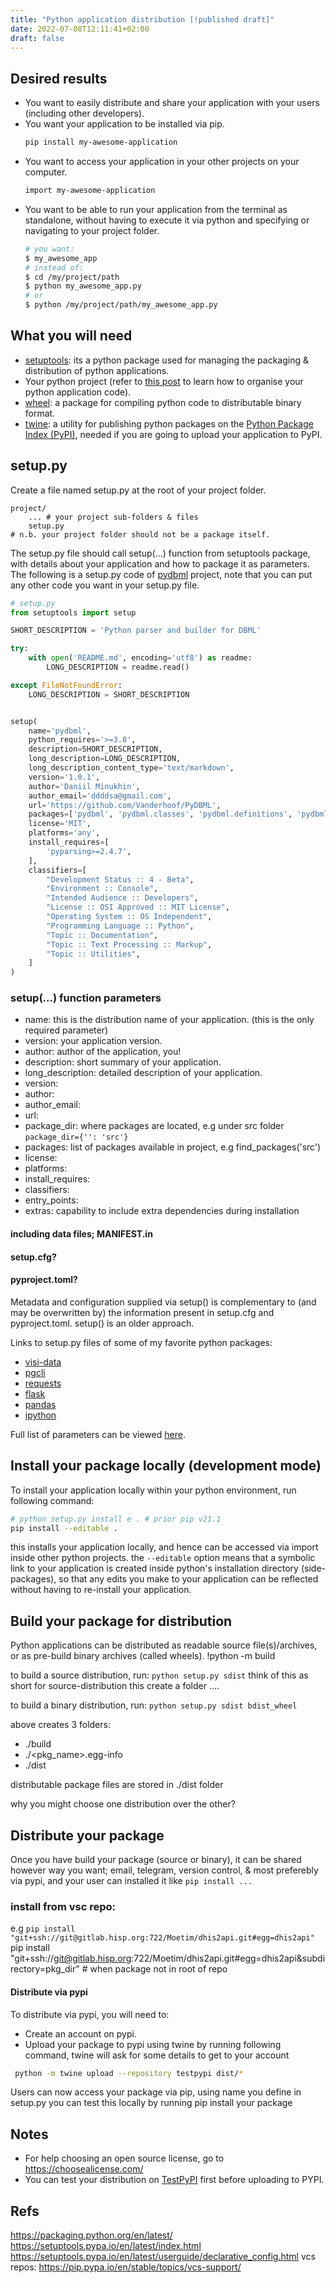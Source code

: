 ```yaml
---
title: "Python application distribution [!published draft]"
date: 2022-07-08T12:11:41+02:00
draft: false
---
```


## Desired results
- You want to easily distribute and share your application with your users (including other developers).
- You want your application to be installed via pip.
  ```zsh
  pip install my-awesome-application
  ```
- You want to access your application in your other projects on your computer.
  ```zsh
  import my-awesome-application
  ```
- You want to be able to run your application from the terminal as standalone, without having to execute it via python and specifying  or  navigating to your project folder.
  ```zsh
  # you want:
  $ my_awesome_app
  # instead of:
  $ cd /my/project/path
  $ python my_awesome_app.py
  # or
  $ python /my/project/path/my_awesome_app.py
  ```

<!-- incredients -->
## What you will need

- [setuptools](<https://pypi.org/project/setuptools/>): its a python package used for managing the packaging & distribution of python applications.
- Your python project (refer to [this post](../python-packaging-and-distribution) to learn how to organise your python application code).
- [wheel](): a package for compiling python code to distributable binary format.
- [twine](https://pypi.org/project/twine/): a utility for publishing python packages on the [Python Package Index (PyPI)](https://pypi.org/), needed if you are going to upload your application to PyPI.

<!-- ## Steps -->
## setup.py
<!-- project metadata specification: this can be placed in setup(), setup.cnf or pyproject.toml -->
Create a file named setup.py at the root of your project folder.

```
project/
    ... # your project sub-folders & files
    setup.py
# n.b. your project folder should not be a package itself.
```

The setup.py file should call setup(...) function from setuptools package, with details about your application and how to package it as parameters.
The following is a setup.py code of [pydbml](https://github.com/Vanderhoof/PyDBML) project, note that you can put any other code you want in your setup.py file.

```python
# setup.py
from setuptools import setup

SHORT_DESCRIPTION = 'Python parser and builder for DBML'

try:
    with open('README.md', encoding='utf8') as readme:
        LONG_DESCRIPTION = readme.read()

except FileNotFoundError:
    LONG_DESCRIPTION = SHORT_DESCRIPTION


setup(
    name='pydbml',
    python_requires='>=3.8',
    description=SHORT_DESCRIPTION,
    long_description=LONG_DESCRIPTION,
    long_description_content_type='text/markdown',
    version='1.0.1',
    author='Daniil Minukhin',
    author_email='ddddsa@gmail.com',
    url='https://github.com/Vanderhoof/PyDBML',
    packages=['pydbml', 'pydbml.classes', 'pydbml.definitions', 'pydbml.parser'],
    license='MIT',
    platforms='any',
    install_requires=[
        'pyparsing>=2.4.7',
    ],
    classifiers=[
        "Development Status :: 4 - Beta",
        "Environment :: Console",
        "Intended Audience :: Developers",
        "License :: OSI Approved :: MIT License",
        "Operating System :: OS Independent",
        "Programming Language :: Python",
        "Topic :: Documentation",
        "Topic :: Text Processing :: Markup",
        "Topic :: Utilities",
    ]
)
```


### setup(...) function parameters
- name: this is the distribution name of your application. (this is the only required parameter)
- version: your application version.
- author: author of the application, you!
- description: short summary of your application.
- long_description: detailed description of your application.
- version: 
- author: 
- author_email:
- url:
- package_dir: where packages are located, e.g under src folder `package_dir={'': 'src'}`
- packages: list of packages available in project, e.g find_packages('src')
- license:
- platforms:
- install_requires:
- classifiers:
- entry_points:
- extras: capability to include extra dependencies during installation

#### including data files; MANIFEST.in

#### setup.cfg?
#### pyproject.toml?
Metadata and configuration supplied via setup() is complementary to (and may be overwritten by) the information present in setup.cfg and pyproject.toml.
setup() is an older approach.

Links to setup.py files of some of my favorite python packages:
- [visi-data](https://github.com/saulpw/visidata/blob/develop/setup.py)
- [pgcli](https://github.com/dbcli/pgcli/blob/main/setup.py)
- [requests](https://github.com/psf/requests/blob/main/setup.py)
- [flask](https://github.com/pallets/flask/blob/main/setup.py)
- [pandas](https://github.com/pandas-dev/pandas/blob/main/setup.py)
- [ipython](https://github.com/ipython/ipython/blob/master/setup.py)

Full list of parameters can be viewed [here](pythonsetupparameters).

## Install your package locally (development mode)
To install your application locally within your python environment, run following command:
```zsh
# python setup.py install e . # prior pip v21.1
pip install --editable .
```
this installs your application locally, and hence can be accessed via import inside other python projects.
the `--editable` option means that a symbolic link to your application is created inside python's installation directory (side-packages), so that
any edits you make to your application can be reflected without having to re-install your application.

## Build your package for distribution
Python applications can be distributed as readable source file(s)/archives, or as pre-build binary archives (called wheels).
!python -m build

to build a source distribution, run:
`python setup.py sdist` think of this as short for source-distribution
this create a folder ....

to build a binary distribution, run:
`python setup.py sdist bdist_wheel`


above creates 3 folders:
- ./build
- ./<pkg_name>.egg-info
- ./dist

distributable package files are stored in ./dist folder

why you might choose one distribution over the other?

## Distribute your package

Once you have build your package (source or binary), it can be shared however way you want; email, telegram, version control, & most preferebly via pypi,
and your user can installed it like `pip install ...`


### install from vsc repo:
e.g `pip install "git+ssh://git@gitlab.hisp.org:722/Moetim/dhis2api.git#egg=dhis2api"`
pip install "git+ssh://git@gitlab.hisp.org:722/Moetim/dhis2api.git#egg=dhis2api&subdirectory=pkg_dir" # when package not in root of repo

#### Distribute via pypi
To distribute via pypi, you will need to:
- Create an account on pypi.
- Upload your package to pypi using twine by running following command, twine will ask for some details to get to your account

```zsh
 python -m twine upload --repository testpypi dist/*
```

Users can now access your package via pip, using name you define in setup.py
you can test this locally by running pip install your package

## Notes
- For help choosing an open source license, go to  <https://choosealicense.com/>
- You can test your distribution on [TestPyPI]() first before uploading to PYPI.

## Refs
<https://packaging.python.org/en/latest/>
<https://setuptools.pypa.io/en/latest/index.html>
<https://setuptools.pypa.io/en/latest/userguide/declarative_config.html>
vcs repos: <https://pip.pypa.io/en/stable/topics/vcs-support/>

